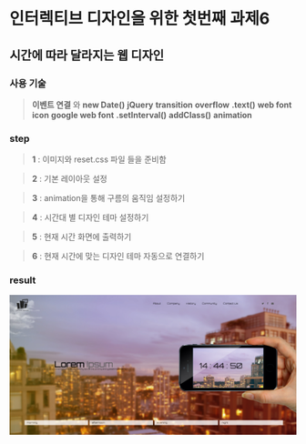 # 인터렉티브 디자인을 위한 첫번째 과제6

## 시간에 따라 달라지는 웹 디자인

### 사용 기술

> **이벤트 연결** 와 **new Date()** **jQuery** **transition** **overflow** **.text()** **web font icon** **google web font** **.setInterval()** **addClass()** **animation**

### step

> **1** : 이미지와 reset.css 파일 들을 준비함

> **2** : 기본 레이아웃 설정

> **3** : animation을 통해 구름의 움직임 설정하기

> **4** : 시간대 별 디자인 테마 설정하기

> **5** : 현재 시간 화면에 출력하기

> **6** : 현재 시간에 맞는 디자인 테마 자동으로 연결하기

### result

![alt](./img/result.png)

